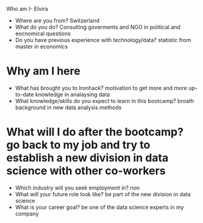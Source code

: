 Who am I- Elvira

* Where are you from? Switzerland
* What do you do? Consulting goverments and NGO in political and eocnomical questions
* Do you have previous experience with technology/data? statistic from master in economics

# Why am I here

* What has brought you to Ironhack? motivation to get more and more up-to-date knowledge in analaysing data
* What knowledge/skills do you expect to learn in this bootcamp? broath background in new data analysis methods

# What will I do after the bootcamp? go back to my job and try to establish a new division in data science with other co-workers 

* Which industry will you seek employment in? non
* What will your future role look like? be part of the new division in data science
* What is your career goal? be one of the data science experts in my company
